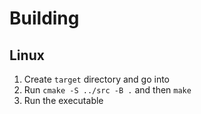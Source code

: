 # Building

## Linux

1. Create `target` directory and go into
2. Run `cmake -S ../src -B .` and then `make`
3. Run the executable
